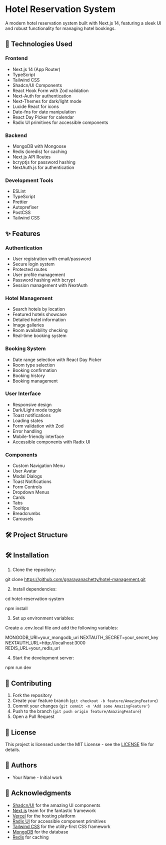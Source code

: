 # Hotel Reservation System

A modern hotel reservation system built with Next.js 14, featuring a sleek UI and robust functionality for managing hotel bookings.

## 🚀 Technologies Used

### Frontend
- Next.js 14 (App Router)
- TypeScript
- Tailwind CSS
- Shadcn/UI Components
- React Hook Form with Zod validation
- Next-Auth for authentication
- Next-Themes for dark/light mode
- Lucide React for icons
- Date-fns for date manipulation
- React Day Picker for calendar
- Radix UI primitives for accessible components

### Backend
- MongoDB with Mongoose
- Redis (ioredis) for caching
- Next.js API Routes
- bcryptjs for password hashing
- NextAuth.js for authentication

### Development Tools
- ESLint
- TypeScript
- Prettier
- Autoprefixer
- PostCSS
- Tailwind CSS

## ✨ Features

### Authentication
- User registration with email/password
- Secure login system
- Protected routes
- User profile management
- Password hashing with bcrypt
- Session management with NextAuth

### Hotel Management
- Search hotels by location
- Featured hotels showcase
- Detailed hotel information
- Image galleries
- Room availability checking
- Real-time booking system

### Booking System
- Date range selection with React Day Picker
- Room type selection
- Booking confirmation
- Booking history
- Booking management

### User Interface
- Responsive design
- Dark/Light mode toggle
- Toast notifications
- Loading states
- Form validation with Zod
- Error handling
- Mobile-friendly interface
- Accessible components with Radix UI

### Components
- Custom Navigation Menu
- User Avatar
- Modal Dialogs
- Toast Notifications
- Form Controls
- Dropdown Menus
- Cards
- Tabs
- Tooltips
- Breadcrumbs
- Carousels

## 🛠 Project Structure

## 🛠 Installation

1. Clone the repository:

git clone https://github.com/gnarayanachetty/hotel-management.git

2. Install dependencies:

cd hotel-reservation-system

npm install

3. Set up environment variables:

Create a .env.local file and add the following variables:

MONGODB_URI=your_mongodb_uri
NEXTAUTH_SECRET=your_secret_key
NEXTAUTH_URL=http://localhost:3000  
REDIS_URL=your_redis_url

4. Start the development server:

npm run dev

## 🤝 Contributing

1. Fork the repository
2. Create your feature branch (`git checkout -b feature/AmazingFeature`)
3. Commit your changes (`git commit -m 'Add some AmazingFeature'`)
4. Push to the branch (`git push origin feature/AmazingFeature`)
5. Open a Pull Request

## 📄 License

This project is licensed under the MIT License - see the [LICENSE](LICENSE) file for details.

## 👥 Authors

- Your Name - Initial work

## 🙏 Acknowledgments

- [Shadcn/UI](https://ui.shadcn.com/) for the amazing UI components
- [Next.js](https://nextjs.org/) team for the fantastic framework
- [Vercel](https://vercel.com/) for the hosting platform
- [Radix UI](https://www.radix-ui.com/) for accessible component primitives
- [Tailwind CSS](https://tailwindcss.com/) for the utility-first CSS framework
- [MongoDB](https://www.mongodb.com/) for the database
- [Redis](https://redis.io/) for caching


